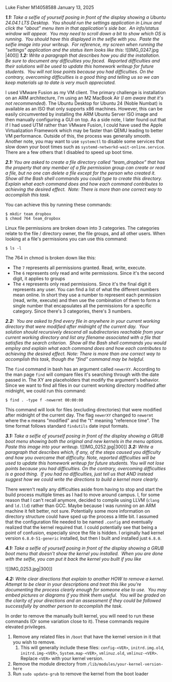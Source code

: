 Luke Fisher
M14058588
January 13, 2025

*__1.1:__ Take a selfie of yourself posing in front of the display showing a Ubuntu 24.04.1 LTS Desktop.  You should run the settings application in Linux and click the "about" menu item in that application's side bar.  An info/status window will appear.  You may need to scroll down a bit to show which OS is running.  You should have this displayed in the selfie with you.  Paste the selfie image into your writeup.  For reference, my screen when running the "settings" application and the status item looks like this:*
![[IMG_0247.jpg |400]]
*__1.2:__ Write a paragraph that describes how you did the installation.  Be sure to document any difficulties you faced.  Reported difficulties and their solutions will be used to update this homework writeup for future students.  You will not lose points because you had difficulties. On the contrary, overcoming difficulties is a good thing and telling us so we can keep materials up to date is very much appreciated.*

I used VMware Fusion as my VM client. The primary challenge is installation on an ARM architecture, I'm using an M2 MacBook Air (*I am aware that it's not recommended*). The Ubuntu Desktop for Ubuntu 24 (Noble Numbat) is available as an ISO that only supports x86 machines. However, this can be easily circumvented by installing the ARM Ubuntu Server ISO image and then manually configuring a GUI on top. As a side note, I later found out that if I had used UTM rather than VMware Fusion, I could have used the Apple Virtualization Framework which may be faster than QEMU leading to better VM performance. Outside of this, the process was generally smooth. Another note, you may want to use `systemctl` to disable some services that slow down your boot times such as `systemd-networkd-wait-online.service`. There are a few others that I disabled to speed up boot time.

*__2.1:__ You are asked to create a file directory called “team_dropbox” that has the property that any member of a file permission group can create or read a file, but no one can delete a file except for the person who created it.  Show all the Bash shell commands you could type to create this directory.  Explain what each command does and how each command contributes to achieving the desired effect.  Note: There is more than one correct way to accomplish this task.*

You can achieve this by running these commands:
```
$ mkdir team_dropbox
$ chmod 764 team_dropbox
```
Linux file permissions are broken down into 3 categories. The categories relate to the file / directory owner, the file groups, and all other users. When looking at a file's permissions you can use this command:
```
$ ls -l
```

The 764 in chmod is broken down like this:
- The `7` represents all permissions granted. Read, write, execute.
- The `6` represents only read and write permissions. Since it's the second digit, it applies to groups
- The `4` represents only read permissions. Since it's the final digit it represents any user.
You can find a list of what the different numbers mean online. In short they use a number to represent each permission (read, write, execute) and then use the combination of them to form a single number that encapsulates all the permissions for a specific category. Since there's 3 categories, there's 3 numbers.

*__2.2:__  You are asked to find every file in anywhere in your current working directory that were modified after midnight of the current day.  Your solution should recursively descend all subdirectories reachable from your current working directory and list any filename associated with a file that satisfies the search criterion.  Show all the Bash shell commands you would employ and explain what each command does and how each contributes to achieving the desired effect. Note: There is more than one correct way to accomplish this task, though the "find" command may be helpful.*

The `find` command in bash has an argument called `newerXY`. According to the man page `find` will compare files it's searching through with the date passed in. The XY are placeholders that modify the argument's behavior. Since we want to find all files in our current working directory modified after midnight, we could run this command:
```
$ find . -type f -newermt 00:00:00
```
This command will look for files (excluding directories) that were modified after midnight of the current day. The flag `newerXY` changed to `newermt` where the `m` means "modified" and the "t" meaning "reference time". The time format follows standard `findutils` date input formats.

*__3.1:__ Take a selfie of yourself posing in front of the display showing a GRUB boot menu showing both the original and new kernels in the menu options. Paste this image into your writeup.*
![[IMG_0252.jpg|300]]
*__3.2:__ Write a paragraph that describes which, if any, of the steps caused you difficulty and how you overcame that difficulty. Note, reported difficulties will be used to update this homework writeup for future students. You will not lose points because you had difficulties. On the contrary, overcoming difficulties is a good thing.  If you had no difficulties, just tell us that AND instead suggest how we could write the directions to build a kernel more clearly.*

There weren't really any difficulties aside from having to stop and start the build process multiple times as I had to move around campus. I, for some reason that I can't recall anymore, decided to compile using LLVM (`clang` and `ld.lld`) rather than GCC. Maybe because I was running on an ARM machine it felt better, not sure. Potentially some more information on directory structure could have sped up the process a little bit. I assumed that the configuration file needed to be named `.config` and eventually realized that the kernel required that. I could potentially see that being a point of confusion, especially since the file is hidden. I originally had kernel version `6.8.0-51-generic` installed, but then I built and installed just `6.8.0`.

*__4.1:__ Take a selfie of yourself posing in front of the display showing a GRUB boot menu that doesn't show the kernel you installed.  When you are done with the selfie, you can put it back the kernel you built if you like*

![[IMG_0253.jpg|300]]

*__4.2:__ Write clear directions that explain to another HOW to remove a kernel.  Attempt to be clear in your descriptions and treat this like you're documenting the process clearly enough for someone else to use.  You may embed pictures or diagrams if you think them useful.  You will be graded on the clarity of your directions and an assessment if they could be followed successfully by another person to accomplish the task.*

In order to remove the manually built kernel, you will need to run these commands (Or some variation close to it). These commands require elevated privileges.

1. Remove any related files in `/boot` that have the kernel version in it that you wish to remove.
	1. This will generally include these files: `config-<VER>`, `initrd.img.old`, `initrd.img-<VER>`, `System.map-<VER>`, `vmlinuz.old`, `vmlinuz-<VER>`. Replace `<VER>` with your kernel version.
2. Remove the module directory from `/lib/modules/your-kernel-version-here`
3. Run `sudo update-grub` to remove the kernel from the boot loader